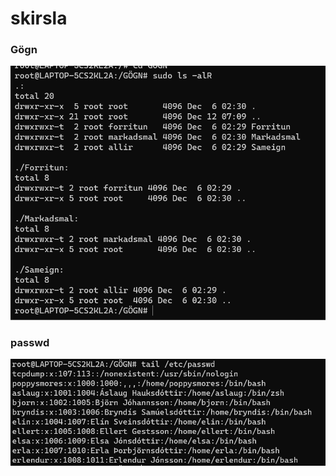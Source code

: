 # skirsla
### Gögn
![Gögn](/myndir/Screenshot%202023-12-12%20101320.png)
### passwd
![passwd](/myndir/Screenshot%202023-12-12%20101621.png)
